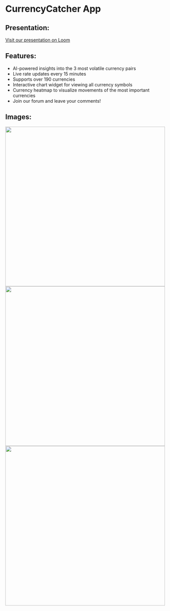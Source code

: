 # CurrencyCatcher App

## Presentation:

[Visit our presentation on Loom](https://www.loom.com/share/3b55918fc74d49099f9fb3d5b3b803d7)

## Features:
- AI-powered insights into the 3 most volatile currency pairs
- Live rate updates every 15 minutes
- Supports over 190 currencies
- Interactive chart widget for viewing all currency symbols
- Currency heatmap to visualize movements of the most important currencies
- Join our forum and leave your comments!

## Images:
<img src="https://github.com/user-attachments/assets/3d925c61-00df-465b-bb46-0d9de7fcfe50" width="500px"/>
<img src="https://github.com/user-attachments/assets/95b1c336-20ad-4482-9695-65bf71c36104" width="500px"/>
<img src="https://github.com/user-attachments/assets/10a44a7f-6757-4bb5-9934-49d342ef00b7" width="500px"/>

